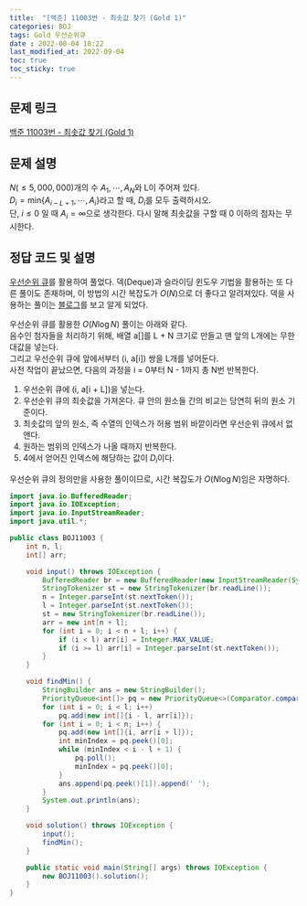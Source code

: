 ```yaml
---
title:  "[백준] 11003번 - 최솟값 찾기 (Gold 1)"
categories: BOJ
tags: Gold 우선순위큐
date : 2022-08-04 18:22
last_modified_at: 2022-09-04
toc: true
toc_sticky: true
---
```


## 문제 링크

[백준 11003번 - 최솟값 찾기 (Gold 1)](https://www.acmicpc.net/problem/11003)

## 문제 설명

$N(\leq 5,000,000)$개의 수 $A_1, \cdots , A_N$와 L이 주어져 있다.  
$D_i = \textrm{min}\lbrace A_{i - L + 1}, \cdots , A_i \rbrace$라고 할 때, $D_i$를 모두 출력하시오.  
단, $i \leq 0$ 일 때 $A_i = \infty$으로 생각한다. 다시 말해 최솟값을 구할 때 0 이하의 첨자는 무시한다.

## 정답 코드 및 설명

[우선순위 큐](/ds/ds-heap/)를 활용하여 풀었다. 덱(Deque)과 슬라이딩 윈도우 기법을 활용하는 또 다른 풀이도 존재하며, 이 방법의 시간 복잡도가 $O(N)$으로 더 좋다고 알려져있다. 덱을 사용하는 풀이는 [블로그](https://ansohxxn.github.io/boj/11003/)를 보고 알게 되었다.

우선순위 큐를 활용한 $O(N\log N)$ 풀이는 아래와 같다.  
음수인 첨자들을 처리하기 위해, 배열 a[]를 L + N 크기로 만들고 맨 앞의 L개에는 무한대값을 넣는다.  
그리고 우선순위 큐에 앞에서부터 (i, a[i]) 쌍을 L개를 넣어둔다.  
사전 작업이 끝났으면, 다음의 과정을 i = 0부터 N - 1까지 총 N번 반복한다.  

1. 우선순위 큐에 (i, a[i + L])을 넣는다.
2. 우선순위 큐의 최솟값을 가져온다. 큐 안의 원소들 간의 비교는 당연히 뒤의 원소 기준이다.  
3. 최솟값의 앞의 원소, 즉 수열의 인덱스가 허용 범위 바깥이라면 우선순위 큐에서 없앤다.
4. 원하는 범위의 인덱스가 나올 때까지 반복한다.
5. 4에서 얻어진 인덱스에 해당하는 값이 $D_i$이다.

우선순위 큐의 정의만을 사용한 풀이이므로, 시간 복잡도가 $O(N \log N)$임은 자명하다.

```java
import java.io.BufferedReader;
import java.io.IOException;
import java.io.InputStreamReader;
import java.util.*;

public class BOJ11003 {
    int n, l;
    int[] arr;

    void input() throws IOException {
        BufferedReader br = new BufferedReader(new InputStreamReader(System.in));
        StringTokenizer st = new StringTokenizer(br.readLine());
        n = Integer.parseInt(st.nextToken());
        l = Integer.parseInt(st.nextToken());
        st = new StringTokenizer(br.readLine());
        arr = new int[n + l];
        for (int i = 0; i < n + l; i++) {
            if (i < l) arr[i] = Integer.MAX_VALUE;
            if (i >= l) arr[i] = Integer.parseInt(st.nextToken());
        }
    }

    void findMin() {
        StringBuilder ans = new StringBuilder();
        PriorityQueue<int[]> pq = new PriorityQueue<>(Comparator.comparingInt(o -> o[1]));
        for (int i = 0; i < l; i++)
            pq.add(new int[]{i - l, arr[i]});
        for (int i = 0; i < n; i++) {
            pq.add(new int[]{i, arr[i + l]});
            int minIndex = pq.peek()[0];
            while (minIndex < i - l + 1) {
                pq.poll();
                minIndex = pq.peek()[0];
            }
            ans.append(pq.peek()[1]).append(' ');
        }
        System.out.println(ans);
    }

    void solution() throws IOException {
        input();
        findMin();
    }

    public static void main(String[] args) throws IOException {
        new BOJ11003().solution();
    }
}

```
